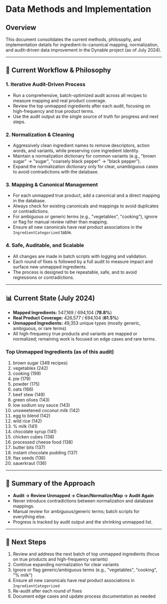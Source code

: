 # Data Methods and Implementation

## Overview
This document consolidates the current methods, philosophy, and implementation details for ingredient-to-canonical mapping, normalization, and audit-driven data improvement in the Dynable project (as of July 2024).

---

## 🚀 Current Workflow & Philosophy

### 1. **Iterative Audit-Driven Process**
- Run a comprehensive, batch-optimized audit across all recipes to measure mapping and real product coverage.
- Review the top unmapped ingredients after each audit, focusing on high-frequency and true product terms.
- Use the audit output as the single source of truth for progress and next steps.

### 2. **Normalization & Cleaning**
- Aggressively clean ingredient names to remove descriptors, action words, and variants, while preserving core ingredient identity.
- Maintain a normalization dictionary for common variants (e.g., "brown sugar" → "sugar", "coarsely black pepper" → "black pepper").
- Expand the normalization dictionary only for clear, unambiguous cases to avoid contradictions with the database.

### 3. **Mapping & Canonical Management**
- For each unmapped true product, add a canonical and a direct mapping in the database.
- Always check for existing canonicals and mappings to avoid duplicates or contradictions.
- For ambiguous or generic terms (e.g., "vegetables", "cooking"), ignore or flag for manual review rather than mapping.
- Ensure all new canonicals have real product associations in the `IngredientCategorized` table.

### 4. **Safe, Auditable, and Scalable**
- All changes are made in batch scripts with logging and validation.
- Each round of fixes is followed by a full audit to measure impact and surface new unmapped ingredients.
- The process is designed to be repeatable, safe, and to avoid regressions or contradictions.

---

## 📊 Current State (July 2024)
- **Mapped Ingredients:** 547,169 / 694,104 (**78.8%**)
- **Real Product Coverage:** 426,577 / 694,104 (**61.5%**)
- **Unmapped Ingredients:** 49,353 unique types (mostly generic, ambiguous, or rare terms)
- All high-frequency true products and variants are mapped or normalized; remaining work is focused on edge cases and rare terms.

### **Top Unmapped Ingredients (as of this audit)**
1. brown sugar (349 recipes)
2. vegetables (242)
3. cooking (199)
4. pie (179)
5. powder (175)
6. oats (166)
7. beef stew (149)
8. green olives (143)
9. low sodium soy sauce (143)
10. unsweetened coconut milk (142)
11. egg to blend (142)
12. wild rice (142)
13. % milk (141)
14. chocolate syrup (141)
15. chicken cubes (138)
16. processed cheese food (138)
17. butter bits (137)
18. instant chocolate pudding (137)
19. flax seeds (136)
20. sauerkraut (136)

---

## 📝 **Summary of the Approach**
- **Audit → Review Unmapped → Clean/Normalize/Map → Audit Again**
- Never introduce contradictions between normalization and database mappings.
- Manual review for ambiguous/generic terms; batch scripts for everything else.
- Progress is tracked by audit output and the shrinking unmapped list.

---

## 🏁 **Next Steps**
1. Review and address the next batch of top unmapped ingredients (focus on true products and high-frequency variants)
2. Continue expanding normalization for clear variants
3. Ignore or flag generic/ambiguous terms (e.g., "vegetables", "cooking", "% milk")
4. Ensure all new canonicals have real product associations in `IngredientCategorized`
5. Re-audit after each round of fixes
6. Document edge cases and update process documentation as needed 